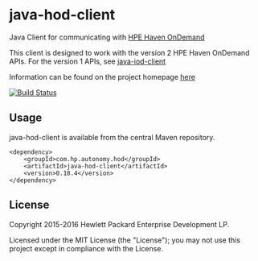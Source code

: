 # java-hod-client

Java Client for communicating with [HPE Haven OnDemand](http://www.havenondemand.com)

This client is designed to work with the version 2 HPE Haven OnDemand APIs.
For the version 1 APIs, see [java-iod-client](http://hpe-idol.github.io/java-iod-client)

Information can be found on the project homepage [here](http://hpe-idol.github.io/java-hod-client)

[![Build Status](https://travis-ci.org/hpe-idol/java-hod-client.svg?branch=master)](https://travis-ci.org/hpe-idol/java-hod-client)

## Usage

java-hod-client is available from the central Maven repository.

    <dependency>
        <groupId>com.hp.autonomy.hod</groupId>
        <artifactId>java-hod-client</artifactId>
        <version>0.18.4</version>
    </dependency>

## License
Copyright 2015-2016 Hewlett Packard Enterprise Development LP.

Licensed under the MIT License (the "License"); you may not use this project except in compliance with the License.
